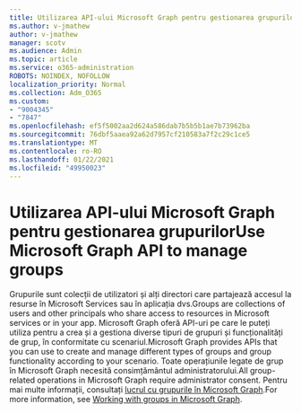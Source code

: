 ```yaml
---
title: Utilizarea API-ului Microsoft Graph pentru gestionarea grupurilor
ms.author: v-jmathew
author: v-jmathew
manager: scotv
ms.audience: Admin
ms.topic: article
ms.service: o365-administration
ROBOTS: NOINDEX, NOFOLLOW
localization_priority: Normal
ms.collection: Adm_O365
ms.custom:
- "9004345"
- "7847"
ms.openlocfilehash: ef5f5002aa2d624a586dab7b5b5b1ae7b73962ba
ms.sourcegitcommit: 76dbf5aaea92a62d7957cf210583a7f2c29c1ce5
ms.translationtype: MT
ms.contentlocale: ro-RO
ms.lasthandoff: 01/22/2021
ms.locfileid: "49950023"
---
```

# <a name="use-microsoft-graph-api-to-manage-groups"></a><span data-ttu-id="21120-102">Utilizarea API-ului Microsoft Graph pentru gestionarea grupurilor</span><span class="sxs-lookup"><span data-stu-id="21120-102">Use Microsoft Graph API to manage groups</span></span>

<span data-ttu-id="21120-103">Grupurile sunt colecții de utilizatori și alți directori care partajează accesul la resurse în Microsoft Services sau în aplicația dvs.</span><span class="sxs-lookup"><span data-stu-id="21120-103">Groups are collections of users and other principals who share access to resources in Microsoft services or in your app.</span></span> <span data-ttu-id="21120-104">Microsoft Graph oferă API-uri pe care le puteți utiliza pentru a crea și a gestiona diverse tipuri de grupuri și funcționalități de grup, în conformitate cu scenariul.</span><span class="sxs-lookup"><span data-stu-id="21120-104">Microsoft Graph provides APIs that you can use to create and manage different types of groups and group functionality according to your scenario.</span></span> <span data-ttu-id="21120-105">Toate operațiunile legate de grup în Microsoft Graph necesită consimțământul administratorului.</span><span class="sxs-lookup"><span data-stu-id="21120-105">All group-related operations in Microsoft Graph require administrator consent.</span></span> <span data-ttu-id="21120-106">Pentru mai multe informații, consultați [lucrul cu grupurile în Microsoft Graph](https://docs.microsoft.com/graph/api/resources/groups-overview).</span><span class="sxs-lookup"><span data-stu-id="21120-106">For more information, see [Working with groups in Microsoft Graph](https://docs.microsoft.com/graph/api/resources/groups-overview).</span></span>
